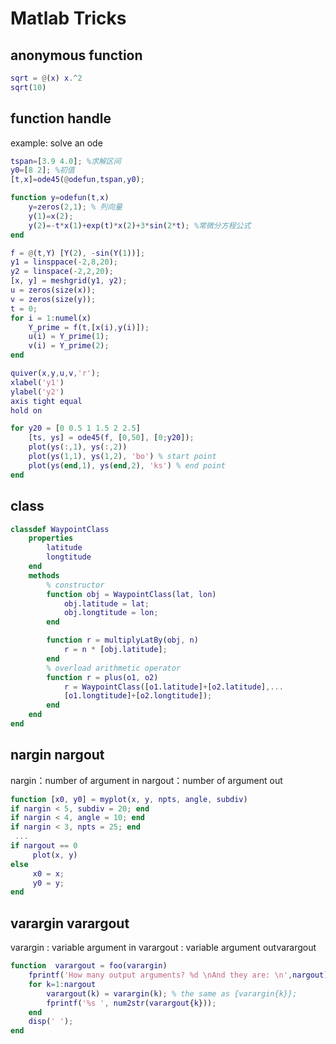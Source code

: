 # Matlab Tricks
## anonymous function
```matlab
sqrt = @(x) x.^2 
sqrt(10)
```
## function handle
example: solve an ode
```matlab
tspan=[3.9 4.0]; %求解区间
y0=[8 2]; %初值
[t,x]=ode45(@odefun,tspan,y0);

function y=odefun(t,x)
    y=zeros(2,1); % 列向量
    y(1)=x(2);
    y(2)=-t*x(1)+exp(t)*x(2)+3*sin(2*t); %常微分方程公式
end
```

```matlab
f = @(t,Y) [Y(2), -sin(Y(1))];
y1 = linsppace(-2,8,20);
y2 = linspace(-2,2,20);
[x, y] = meshgrid(y1, y2);
u = zeros(size(x));
v = zeros(size(y));
t = 0;
for i = 1:numel(x)
    Y_prime = f(t,[x(i),y(i)]);
    u(i) = Y_prime(1);
    v(i) = Y_prime(2);
end

quiver(x,y,u,v,'r');
xlabel('y1')
ylabel('y2')
axis tight equal
hold on

for y20 = [0 0.5 1 1.5 2 2.5]
    [ts, ys] = ode45(f, [0,50], [0;y20]);
    plot(ys(:,1), ys(:,2))
    plot(ys(1,1), ys(1,2), 'bo') % start point
    plot(ys(end,1), ys(end,2), 'ks') % end point
end

```
## class
```matlab
classdef WaypointClass
    properties
        latitude
        longtitude
    end
    methods
        % constructor
        function obj = WaypointClass(lat, lon)
            obj.latitude = lat;
            obj.longtitude = lon;
        end

        function r = multiplyLatBy(obj, n)
            r = n * [obj.latitude];
        end
        % overload arithmetic operator
        function r = plus(o1, o2)
            r = WaypointClass([o1.latitude]+[o2.latitude],...
            [o1.longtitude]+[o2.longtitude]);
        end
    end
end

```
## nargin nargout
nargin：number of argument in 
nargout：number of argument out

```matlab
function [x0, y0] = myplot(x, y, npts, angle, subdiv)
if nargin < 5, subdiv = 20; end
if nargin < 4, angle = 10; end
if nargin < 3, npts = 25; end
 ...
if nargout == 0
     plot(x, y)
else
     x0 = x;
     y0 = y;
end

```

## varargin varargout
varargin : variable argument in
varargout : variable argument outvarargout

``` matlab
function  varargout = foo(varargin)
    fprintf('How many output arguments? %d \nAnd they are: \n',nargout);
    for k=1:nargout
        varargout(k) = varargin(k); % the same as {varargin{k}};
        fprintf('%s ', num2str(varargout{k}));
    end
    disp(' ');
end
```